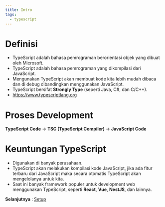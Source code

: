 ```yaml
---
title: Intro
tags:
  - typescript
---
```


# Definisi

- TypeScript adalah bahasa pemrograman berorientasi objek yang dibuat oleh Microsoft.
- TypeScript adalah bahasa pemrograman yang dikompilasi dari JavaScript.
- Mengunakan TypeScript akan membuat kode kita lebih mudah dibaca dan di debug dibandingkan menggunakan JavaScript.
- TypeScript bersifat **Strongly Type** (seperti Java, C#, dan C/C++).
- https://www.typescriptlang.org

# Proses Development

**TypeScript Code** -> **TSC (TypeScript Compiler)** -> **JavaScript Code**

# Keuntungan TypeScript

- Digunakan di banyak perusahaan.
- TypeScript akan melakukan kompilasi kode JavaScript, jika ada fitur terbaru dari JavaScript maka secara otomatis TypeScript akan mengelolanya untuk kita.
- Saat ini banyak framework populer untuk development web menggunakan TypeScript, seperti **React**, **Vue**, **NestJS**, dan lainnya.

**Selanjutnya** : [Setup](setupnode.md)
